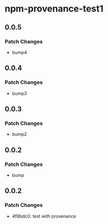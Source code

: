 # npm-provenance-test1

## 0.0.5

### Patch Changes

- bump4

## 0.0.4

### Patch Changes

- bump3

## 0.0.3

### Patch Changes

- bump2

## 0.0.2

### Patch Changes

- bump

## 0.0.2

### Patch Changes

- 4f8bdc0: test with provenance
